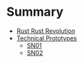 # Summary

- [Rust Rust Revolution](README.md)
- [Technical Prototypes](prototypes/README.md)
  - [SN01](prototypes/sn01.md)
  - [SN02](prototypes/sn02.md)
